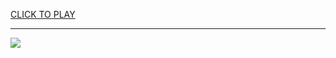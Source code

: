 
<a href="https://premium76.site?title=unblocked_games_minesweeper&ref=13M">CLICK TO PLAY</a></h3>
<hr>

<a href="https://premium76.site?title=unblocked_games_minesweeper&ref=13M"><img src="https://clearcache.store/games.png"></a>


